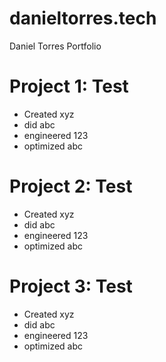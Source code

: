 # danieltorres.tech
Daniel Torres Portfolio

# Project 1: Test
* Created xyz
* did abc
* engineered 123
* optimized abc

# Project 2: Test
* Created xyz
* did abc
* engineered 123
* optimized abc

# Project 3: Test
* Created xyz
* did abc
* engineered 123
* optimized abc
